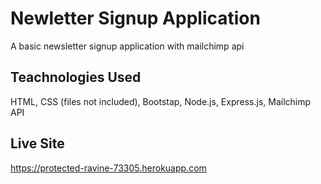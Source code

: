 # Newletter Signup Application
A basic newsletter signup application with mailchimp api

## Teachnologies Used
HTML, CSS (files not included), Bootstap, Node.js, Express.js, Mailchimp API

## Live Site
https://protected-ravine-73305.herokuapp.com
